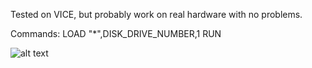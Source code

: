 Tested on VICE, but probably work on real hardware with no problems.

Commands:
LOAD "*",DISK_DRIVE_NUMBER,1
RUN

![alt text](https://github.com/AugustoEmanuel/C64-Maze-Test-Assembly/sample.png?raw=true)
